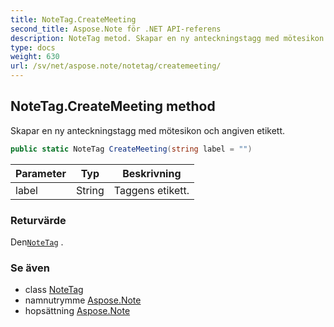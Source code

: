 ```yaml
---
title: NoteTag.CreateMeeting
second_title: Aspose.Note för .NET API-referens
description: NoteTag metod. Skapar en ny anteckningstagg med mötesikon och angiven etikett.
type: docs
weight: 630
url: /sv/net/aspose.note/notetag/createmeeting/
---
```

## NoteTag.CreateMeeting method

Skapar en ny anteckningstagg med mötesikon och angiven etikett.

```csharp
public static NoteTag CreateMeeting(string label = "")
```

| Parameter | Typ | Beskrivning |
| --- | --- | --- |
| label | String | Taggens etikett. |

### Returvärde

Den[`NoteTag`](../) .

### Se även

* class [NoteTag](../)
* namnutrymme [Aspose.Note](../../notetag/)
* hopsättning [Aspose.Note](../../../)


